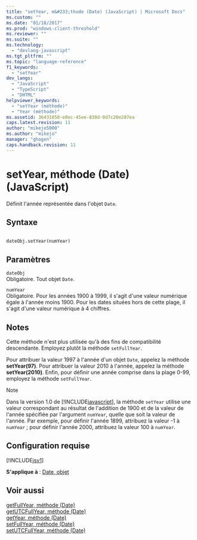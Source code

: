 ```yaml
---
title: "setYear, m&#233;thode (Date) (JavaScript) | Microsoft Docs"
ms.custom: ""
ms.date: "01/18/2017"
ms.prod: "windows-client-threshold"
ms.reviewer: ""
ms.suite: ""
ms.technology: 
  - "devlang-javascript"
ms.tgt_pltfrm: ""
ms.topic: "language-reference"
f1_keywords: 
  - "setYear"
dev_langs: 
  - "JavaScript"
  - "TypeScript"
  - "DHTML"
helpviewer_keywords: 
  - "setYear (méthode)"
  - "Year (méthode)"
ms.assetid: 36431050-e0ec-45ee-830d-0d7c20e207ea
caps.latest.revision: 11
author: "mikejo5000"
ms.author: "mikejo"
manager: "ghogen"
caps.handback.revision: 11
---
```

# setYear, m&#233;thode (Date) (JavaScript)
Définit l'année représentée dans l'objet `Date`.  
  
## Syntaxe  
  
```  
  
dateObj.setYear(numYear)   
```  
  
## Paramètres  
 `dateObj`  
 Obligatoire.  Tout objet `Date`.  
  
 `numYear`  
 Obligatoire.  Pour les années 1900 à 1999, il s'agit d'une valeur numérique égale à l'année moins 1900.  Pour les dates situées hors de cette plage, il s'agit d'une valeur numérique à 4 chiffres.  
  
## Notes  
 Cette méthode n'est plus utilisée qu'à des fins de compatibilité descendante.  Employez plutôt la méthode `setFullYear`.  
  
 Pour attribuer la valeur 1997 à l'année d'un objet `Date`, appelez la méthode **setYear\(97\)**.  Pour attribuer la valeur 2010 à l'année, appelez la méthode **setYear\(2010\)**.  Enfin, pour définir une année comprise dans la plage 0\-99, employez la méthode `setFullYear`.  
  
> [!NOTE]
>  Dans la version 1.0 de [!INCLUDE[javascript](../../javascript/includes/javascript-md.md)], la méthode `setYear` utilise une valeur correspondant au résultat de l'addition de 1900 et de la valeur de l'année spécifiée par l'argument `numYear`, quelle que soit la valeur de l'année.  Par exemple, pour définir l'année 1899, attribuez la valeur \-1 à `numYear` ; pour définir l'année 2000, attribuez la valeur 100 à `numYear`.  
  
## Configuration requise  
 [!INCLUDE[jsv1](../../javascript/misc/includes/jsv1-md.md)]  
  
 **S'applique à** : [Date, objet](../../javascript/reference/date-object-javascript.md)  
  
## Voir aussi  
 [getFullYear, méthode \(Date\)](../../javascript/reference/getfullyear-method-date-javascript.md)   
 [getUTCFullYear, méthode \(Date\)](../../javascript/reference/getutcfullyear-method-date-javascript.md)   
 [getYear, méthode \(Date\)](../../javascript/reference/getyear-method-date-javascript.md)   
 [setFullYear, méthode \(Date\)](../../javascript/reference/setfullyear-method-date-javascript.md)   
 [setUTCFullYear, méthode \(Date\)](../../javascript/reference/setutcfullyear-method-date-javascript.md)